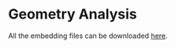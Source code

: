 # Geometry Analysis

All the embedding files can be downloaded [here](https://drive.google.com/file/d/1g-bkN4doL4StvWYcc2aNyriBVKD2WkSG/view?usp=sharing).